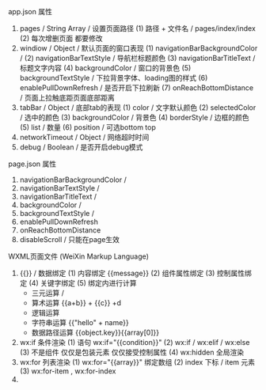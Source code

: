 app.json
属性
1. pages / String Array / 设置页面路径
  (1) 路径 + 文件名 / pages/index/index
  (2) 每次增删页面 都要修改
2. windiow / Object / 默认页面的窗口表现
  (1) navigationBarBackgroundColor / 
  (2) navigationBarTextStyle / 导航栏标题颜色
  (3) navigationBarTitleText / 标题文字内容
  (4) backgroundColor / 窗口的背景色
  (5) backgroundTextStyle / 下拉背景字体、loading图的样式
  (6) enablePullDownRefresh / 是否开启下拉刷新
  (7) onReachBottomDistance / 页面上拉触底距页面底部距离
3. tabBar / Object / 底部tab的表现
  (1) color / 文字默认颜色
  (2) selectedColor / 选中的颜色
  (3) backgroundColor / 背景色
  (4) borderStyle / 边框的颜色
  (5) list / 数量
  (6) position / 可选bottom top
4. networkTimeout / Object / 网络超时时间
5. debug / Boolean / 是否开启debug模式

page.json
属性
1. navigationBarBackgroundColor / 
2. navigationBarTextStyle / 
3. navigationBarTitleText / 
4. backgroundColor / 
5. backgroundTextStyle / 
6. enablePullDownRefresh
7. onReachBottomDistance 
8. disableScroll / 只能在page生效

WXML页面文件 (WeiXin Markup Language)
1. {{}} / 数据绑定
  (1) 内容绑定 <view>{{message}}</view>
  (2) 组件属性绑定 <view id="item-{{news}}"></view>
  (3) 控制属性绑定 <view wx:if="{{condition}}"></view>
  (4) 关键字绑定 <checkbox checked="{{false}}"></checkbox>
  (5) 绑定内进行计算
    - 三元运算 / <view hidden="{{flag?true:false}}">Hidden</view>
    - 算术运算 <view>{{a+b}} + {{c}} +d</view>
    - 逻辑运算 <view wx:if="{{length > 5}}"></view>
    - 字符串运算 <view>{{"hello" + name}}</view>
    - 数据路径运算 <view>{{object.key}}{{array[0]}}</view>
2. wx:if 条件渲染
  (1) 语句 wx:if="{{condition}}"
  (2) wx:if / wx:elif / wx:else
  (3) <block> 不是组件 仅仅是包装元素 仅仅接受控制属性
  (4) wx:hidden 全局渲染
3. wx:for 列表渲染
  (1) wx:for="{{array}}" 绑定数组
  (2) index 下标 / item 元素
  (3) wx:for-item , wx:for-index
4. <template/> 模版
  (1) 定义模板 name="~" 
  (2) 使用模版 is="name"
5. 事件
  (1) 事件 绑定 以key value的形式呈现
  (2) key以catch和bind开头
  (3) value对应page中定义的同名函数
  (4) WXML有6个冒泡事件
    - touchstart
    - touchmove
    - touchcancel
    - touchend
    - tap
    - longtap
6. 引用
  (1) 提供两种文件引用方式 import 和 include
  (2) import 只能单向
  (3) include 整个代码代入
  
app.js
1. onLaunch / 小程序初始化完成后 会触发并只会触发一次
2. onShow / 启动 或者 后台切换到前台 则会触发
3. onHide / 前台切换到后台 则会触发

页面.js
1. 初始化数据 / data属性
2. 生命周期函数
  (1) onLoad / 加载完调用该函数
  (2) onShow / 显示时调用该函数
  (3) onReady / 初次渲染完成调用该函数
  (4) onHide / 隐藏时调用该函数
  (5) onUnload / 卸载时调用该函数
  (6) onPullDownRefresh / 下拉刷新时调用该函数
3. 事件处理函数
4. 使用setData修改初始化数据
  - this 代表本页面 

WXSS样式文件 
1. id选择器
2. class选择器
3. 新的尺寸单位 rpx
  - 规定屏幕宽为750rpx
4. 外联样式 @import

组件
- 封装了HTML5的元素

视图容器
1. view
  (1) hover-class / String / 指定按下去的样式类
  (2) hover-stop-propagation / Boolean / 是否阻止本节点的祖先节点出现点击态
  (3) hover-start-time / Number / 按住多久出现点击态
  (4) hover-stay-time / Number / 手指松开后点击态保留时间
2. scroll-view
  (1) scroll-x 
  (2) scroll-y  
  (3) upper-threshold / 距离顶部/左边多远 触发事件
  (4) lower-threshold / 距离底部/右边多远 触发事件
  (5) scroll-top / 设置竖向滚动条的位置
  (6) scroll-left / 横向滚动条的位置
  (7) scroll-into-view / 设置哪个方向可滚动
  (8) scroll-with-animation
  (9) enable-back-to-top / 手机点击顶部 触发事件
  (10) bindscrolltoupper / 滚动到底部/左边 触发事件
  (11) bindscrolltolower / 滚动到底部/右边 触发事件
  (12) bindscroll / Eventhandler 类型
 3. swiper
  (1) indicator-dots / 是否显示面板指示点
  (2) indicatior-color / 设置指示点的颜色
  (3) indicator-active-color / 当前选中的知识点颜色
  (4) autoplay / 是否自动切换
  (5) currect / 当前所在页面的index索引
  (6) interval / 自动切换时间间隔
  (7) duration / 滑动动画的时长
  (8) circular / 采用衔接滑动
  (9) veritical / 滑动方向是否为纵向
  (10) Bindchange / current改变时触发的事件
  
 基础内容组件
 1. icon
    属性 
    (1) type: success, success_no_circle, info, warn, waiting, cancel, download, search, clear
    (2) size
    (3) color
 2. text组件
    默认文本在同一行 支持转义字符 换行 空格等
    属性
    (1) selectable / 文本是否可选
    (2) space / 显示连续空格 false&ture / ensp, emsp, nbsp
    (3) decode / 对文本解码
 3. Progress组件
    (1) percent / 进度的百分比
    (2) show-info / 显示百分比
    (3) stroke-width / 进度条的宽度
    (4) color 
    (5) activeColor 
    (6) backgroundColor / 未选择的颜色
    (7) active 有无动画
    (8) active-mode / 动画的播放模式 / backwards & forwards
 
 表单组件
 1. button
    (1) size
    (2) type / primary default warn
    (3) plain / 是否镂空
    (4) disabled
    (5) loading
    (6) form-type / submit & reset
    (7) open-type / contact & share & getUserInfo & getPhoneNumber
    (8) hover-class
    (9) hover-step-propagation
    (10) hover-start-time
    (11) hover-stay-time
    (12) bindgetuserinfo / handler属性 返回用户信息 等同wx.getUserInfo
 2. checkbox
    (1) checkbox-group / 多项选择 / bindchange 触发change事件
    (2) 有四个属性
      - value
      - disabled
      - checked
      - color
    (3) e.detail.value
 3. radio
    (1) radio-group / 单项选择 / bindchange 触发change事件
    (2) 属性
      - value
      - disabled
      - checked
      - color
    (3) e.detail.value
 4. input 
    (1) value / 初始内容
    (2) type / text & number & idcard & digit (带小数点)
    (3) password
    (4) placeholder
    (5) placeholder-style
    (6) placeholder-class
    (7) disabled
    (8) maxlength
    (9) auto-focus
    (10) focus
    (11) confirm-type / 右下角文字 / send & search & next & go & done
    (12) confirm-hold
    (13) bindinput 
    (14) bindfocus
    (15) bindblur
    (16) bindconfirm
  5. textarea
    (1) value / 初始内容
    (2) placeholder
    (3) placeholder-style
    (4) placeholder-class
    (5) disabled
    (6) maxlength
    (7) auto-focus
    (8) focus
    (9) auto-height
    (10) show-confirm-bar
    (11) bindfocus
    (12) bindblur
    (13) bindlinechange
    (14) bindinput
    (15) bindconfirm
  6. label
    只有一个属性 for / 绑定控件
  7. picker
    (1) 普通选择器 / mode = selector
      - range
      - range-key
      - value
      - bindchange
      - disabled
    (2) 多项选择器 / mode = multiSelector
      - range / 多维数组
      - range-key
      - value
      - bindchange
      - disabled
    (3) 时间选择器 / mode = time
      - value
      - start
      - end
      - bindchange
      - disabled
    (4) 日期选择器 / mode = date
      - value 
      - start
      - end
      - fields
      - bindchange
      - disabled
    (5) 省市区选择器 / mode = region
      - value
      - custom-item
      - bindchange
      - disabled
  8. picker-view
    (1) picker-view
      - value
      - indicator-style / 选中框
      - indicator-class
      - mask-style
      - mask-class
      - bindchange
    (2) pick-view-column
  9. slider
    (1) min
    (2) max
    (3) step
    (4) disabled
    (5) value
    (6) color
    (7) bindchange
  10. switch
    (1) checked
    (2) type
    (3) bindchange
    (4) color
  11. form
    (1) report-submit
    (2) bindsubmit
    (3) bindreset

导航组件
1. navigator 组件
  (1)
